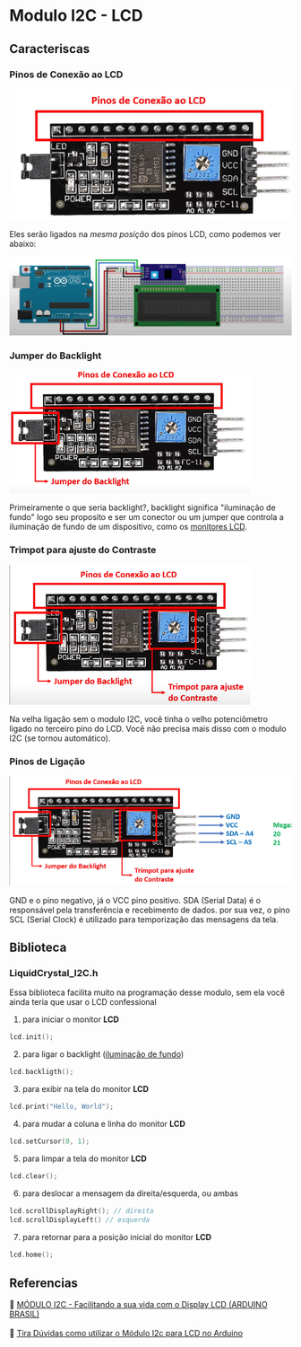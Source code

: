 # Modulo I2C - **LCD**
## Caracteriscas
### Pinos de Conexão ao LCD
![pinos superiores](image.png)

Eles serão ligados na *mesma posição* dos pinos LCD, como podemos ver abaixo:

![protoboard+pinos](image-1.png)

### Jumper do Backlight
![jumper backlight](image-2.png)

Primeiramente o que seria backlight?, backlight significa "iluminação de fundo" logo seu proposito e ser um conector ou um jumper que controla a iluminação de fundo de um dispositivo, como os <u>monitores LCD</u>.

### Trimpot para ajuste do Contraste
![trimpot contraste](image-3.png)

Na velha ligação sem o modulo I2C, você tinha o velho potenciômetro ligado no terceiro pino do LCD. Você não precisa mais disso com o modulo I2C (se tornou automático).

### Pinos de Ligação
![pinos de ligação](image-4.png)

GND e o pino negativo, já o VCC pino positivo.
SDA (Serial Data) é o responsável pela transferência e recebimento de dados. por sua vez, o pino SCL (Serial Clock) é utilizado para temporização das mensagens da tela.

## Biblioteca
### LiquidCrystal_I2C.h
Essa biblioteca facilita muito na programação desse modulo, sem ela você ainda teria que usar o LCD confessional
1. para iniciar o monitor **LCD**
```c++
lcd.init();
```
2. para ligar o backlight (<u>iluminação de fundo</u>)
```c++
lcd.backligth();
```
3. para exibir na tela do monitor **LCD**
```c++
lcd.print("Hello, World");
```
4.  para mudar a coluna e linha do monitor **LCD**
```c++
lcd.setCursor(0, 1);
```
5. para limpar a tela do monitor **LCD**
```c++
lcd.clear();
```
6. para deslocar a mensagem da direita/esquerda, ou ambas
```c++
lcd.scrollDisplayRight(); // direita
lcd.scrollDisplayLeft() // esquerda 
```
7. para retornar para a posição inicial do monitor **LCD**
```c++
lcd.home();
```

## Referencias
🎥 <a href="https://youtu.be/jWE0R7fG4k4?si=tyvBB7pjepWt-oCU"> MÓDULO I2C - Facilitando a sua vida com o Display LCD (ARDUINO BRASIL) </a> <br> <br>
🎥 <a href="https://youtu.be/pcBbJA9G9oM?si=ujbulpn81CvKZ9gU"> Tira Dúvidas como utilizar o Módulo I2c para LCD no Arduino </a>
